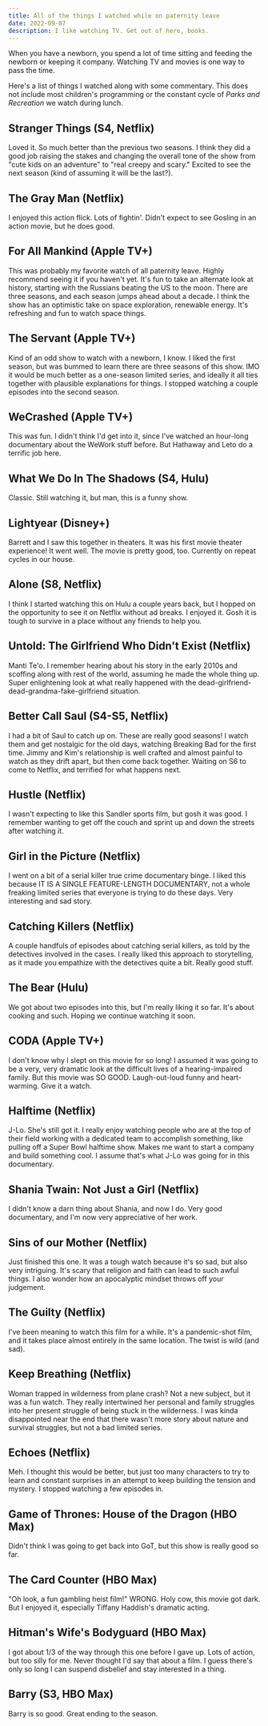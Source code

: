 ```yaml
---
title: All of the things I watched while on paternity leave
date: 2022-09-07
description: I like watching TV. Get out of here, books.
---
```


When you have a newborn, you spend a lot of time sitting and feeding the newborn or keeping it company. Watching TV and movies is one way to pass the time.

Here's a list of things I watched along with some commentary. This does not include most children's programming or the constant cycle of _Parks and Recreation_ we watch during lunch.

## Stranger Things (S4, Netflix)

Loved it. So much better than the previous two seasons. I think they did a good job raising the stakes and changing the overall tone of the show from "cute kids on an adventure" to "real creepy and scary." Excited to see the next season (kind of assuming it will be the last?).

## The Gray Man (Netflix)

I enjoyed this action flick. Lots of fightin'. Didn't expect to see Gosling in an action movie, but he does good.

## For All Mankind (Apple TV+)

This was probably my favorite watch of all paternity leave. Highly recommend seeing it if you haven't yet. It's fun to take an alternate look at history, starting with the Russians beating the US to the moon. There are three seasons, and each season jumps ahead about a decade. I think the show has an optimistic take on space exploration, renewable energy. It's refreshing and fun to watch space things.

## The Servant (Apple TV+)

Kind of an odd show to watch with a newborn, I know. I liked the first season, but was bummed to learn there are three seasons of this show. IMO it would be much better as a one-season limited series, and ideally it all ties together with plausible explanations for things. I stopped watching a couple episodes into the second season.

## WeCrashed (Apple TV+)

This was fun. I didn't think I'd get into it, since I've watched an hour-long documentary about the WeWork stuff before. But Hathaway and Leto do a terrific job here.

## What We Do In The Shadows (S4, Hulu)

Classic. Still watching it, but man, this is a funny show.

## Lightyear (Disney+)

Barrett and I saw this together in theaters. It was his first movie theater experience! It went well. The movie is pretty good, too. Currently on repeat cycles in our house.

## Alone (S8, Netflix)

I think I started watching this on Hulu a couple years back, but I hopped on the opportunity to see it on Netflix without ad breaks. I enjoyed it. Gosh it is tough to survive in a place without any friends to help you.

## Untold: The Girlfriend Who Didn't Exist (Netflix)

Manti Te'o. I remember hearing about his story in the early 2010s and scoffing along with rest of the world, assuming he made the whole thing up. Super enlightening look at what really happened with the dead-girlfriend-dead-grandma-fake-girlfriend situation.

## Better Call Saul (S4-S5, Netflix)

I had a bit of Saul to catch up on. These are really good seasons! I watch them and get nostalgic for the old days, watching Breaking Bad for the first time. Jimmy and Kim's relationship is well crafted and almost painful to watch as they drift apart, but then come back together. Waiting on S6 to come to Netflix, and terrified for what happens next.

## Hustle (Netflix)

I wasn't expecting to like this Sandler sports film, but gosh it was good. I remember wanting to get off the couch and sprint up and down the streets after watching it.

## Girl in the Picture (Netflix)

I went on a bit of a serial killer true crime documentary binge. I liked this because IT IS A SINGLE FEATURE-LENGTH DOCUMENTARY, not a whole freaking limited series that everyone is trying to do these days. Very interesting and sad story.

## Catching Killers (Netflix)

A couple handfuls of episodes about catching serial killers, as told by the detectives involved in the cases. I really liked this approach to storytelling, as it made you empathize with the detectives quite a bit. Really good stuff.

## The Bear (Hulu)

We got about two episodes into this, but I'm really liking it so far. It's about cooking and such. Hoping we continue watching it soon.

## CODA (Apple TV+)

I don't know why I slept on this movie for so long! I assumed it was going to be a very, very dramatic look at the difficult lives of a hearing-impaired family. But this movie was SO GOOD. Laugh-out-loud funny and heart-warming. Give it a watch.

## Halftime (Netflix)

J-Lo. She's still got it. I really enjoy watching people who are at the top of their field working with a dedicated team to accomplish something, like pulling off a Super Bowl halftime show. Makes me want to start a company and build something cool. I assume that's what J-Lo was going for in this documentary.

## Shania Twain: Not Just a Girl (Netflix)

I didn't know a darn thing about Shania, and now I do. Very good documentary, and I'm now very appreciative of her work.

## Sins of our Mother (Netflix)

Just finished this one. It was a tough watch because it's so sad, but also very intriguing. It's scary that religion and faith can lead to such awful things. I also wonder how an apocalyptic mindset throws off your judgement.

## The Guilty (Netflix)

I've been meaning to watch this film for a while. It's a pandemic-shot film, and it takes place almost entirely in the same location. The twist is wild (and sad).

## Keep Breathing (Netflix)

Woman trapped in wilderness from plane crash? Not a new subject, but it was a fun watch. They really intertwined her personal and family struggles into her present struggle of being stuck in the wilderness. I was kinda disappointed near the end that there wasn't more story about nature and survival struggles, but not a bad limited series.

## Echoes (Netflix)

Meh. I thought this would be better, but just too many characters to try to learn and constant surprises in an attempt to keep building the tension and mystery. I stopped watching a few episodes in.

## Game of Thrones: House of the Dragon (HBO Max)

Didn't think I was going to get back into GoT, but this show is really good so far.

## The Card Counter (HBO Max)

"Oh look, a fun gambling heist film!" WRONG. Holy cow, this movie got dark. But I enjoyed it, especially Tiffany Haddish's dramatic acting.

## Hitman's Wife's Bodyguard (HBO Max)

I got about 1/3 of the way through this one before I gave up. Lots of action, but too silly for me. Never thought I'd say that about a film. I guess there's only so long I can suspend disbelief and stay interested in a thing.

## Barry (S3, HBO Max)

Barry is so good. Great ending to the season.
